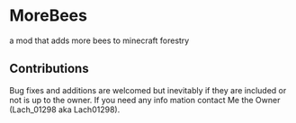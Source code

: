# MoreBees
a mod that adds more bees to minecraft forestry


## Contributions
Bug fixes and additions are welcomed but inevitably if they are included or not is up to the owner.
If you need any info mation contact Me the Owner (Lach_01298 aka Lach01298).

